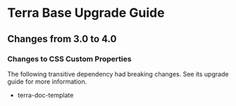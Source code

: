 # Terra Base Upgrade Guide

## Changes from 3.0 to 4.0

### Changes to CSS Custom Properties

The following transitive dependency had breaking changes. See its upgrade guide for more information.
* terra-doc-template
